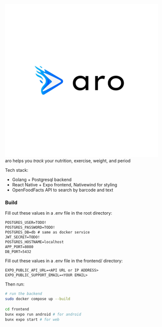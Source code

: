 ![app banner](frontend/assets/banner.png)
aro helps you *track* your nutrition, exercise, weight, and period

Tech stack:
- Golang + Postgresql backend
- React Native + Expo frontend, Nativewind for styling
- OpenFoodFacts API to search by barcode and text

### Build
Fill out these values in a .env file in the root directory:
```
POSTGRES_USER=TODO!
POSTGRES_PASSWORD=TODO!
POSTGRES_DB=db # same as docker service
JWT_SECRET=TODO!
POSTGRES_HOSTNAME=localhost
APP_PORT=8080
DB_PORT=5432
```

Fill out these values in a .env file in the frontend/ directory:
```
EXPO_PUBLIC_API_URL=<API URL or IP ADDRESS>
EXPO_PUBLIC_SUPPORT_EMAIL=<YOUR EMAIL>
```

Then run:
```bash
# run the backend
sudo docker compose up --build

cd frontend
bunx expo run android # for android
bunx expo start # for web
```
